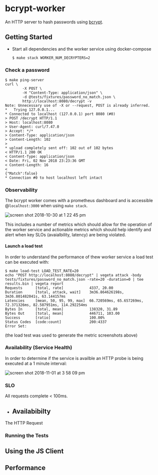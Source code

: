# bcrypt-worker

An HTTP server to hash passwords using [bcrypt](https://en.wikipedia.org/wiki/Bcrypt). 

## Getting Started

- Start all dependencies and the worker service using docker-compose
  ```
  $ make stack WORKER_NUM_DECRYPTERS=2
  ```

### Check a password
```
$ make ping-server
curl \
        -X POST \
        -H "Content-Type: application/json" \
        -d @tests/fixtures/password_no_match.json \
        http://localhost:8080/decrypt -v
Note: Unnecessary use of -X or --request, POST is already inferred.
*   Trying 127.0.0.1...
* Connected to localhost (127.0.0.1) port 8080 (#0)
> POST /decrypt HTTP/1.1
> Host: localhost:8080
> User-Agent: curl/7.47.0
> Accept: */*
> Content-Type: application/json
> Content-Length: 102
>
* upload completely sent off: 102 out of 102 bytes
< HTTP/1.1 200 OK
< Content-Type: application/json
< Date: Fri, 02 Nov 2018 23:23:36 GMT
< Content-Length: 16
<
{"Match":false}
* Connection #0 to host localhost left intact
```

### Observability
The bcrypt worker comes with a prometheus dashboard and is accessible @`localhost:3000` when using `make stack`.

![screen shot 2018-10-30 at 1 22 45 pm](https://user-images.githubusercontent.com/321963/47737418-48627180-dc47-11e8-9d1c-ff921d1c8a6b.png)

This includes a number of metrics which should allow for the operation of the worker service and actionable metrics which should help identify and alert when key SLOs (avaialbility, latency) are being violated.

#### Launch a load test
In order to understand the performance of thew worker service a load test can be executed with:

```
$ make load-test LOAD_TEST_RATE=20
echo "POST http://localhost:8080/decrypt" | vegeta attack -body tests/fixtures/password_no_match.json -rate=20 -duration=0 | tee results.bin | vegeta report
Requests      [total, rate]            4337, 20.00
Duration      [total, attack, wait]    3m36.864626198s, 3m36.801482041s, 63.144157ms
Latencies     [mean, 50, 95, 99, max]  66.720569ms, 65.657269ms, 72.371326ms, 82.587951ms, 114.292254ms
Bytes In      [total, mean]            138320, 31.89
Bytes Out     [total, mean]            446711, 103.00
Success       [ratio]                  100.00%
Status Codes  [code:count]             200:4337
Error Set:
```
(the load test was used to generate the metric screenshots above)

### Availability (Service Health)
In order to determine if the service is availble an HTTP probe is being executed at a 1 minute interval:

![screen shot 2018-11-01 at 3 58 09 pm](https://user-images.githubusercontent.com/321963/47885866-88735100-de0d-11e8-9e93-1f15df135179.png)


### SLO 
All requests complete < 100ms.
- Availabibilty
   - 
The HTTP Request 


### Running the Tests


## Using the JS Client


## Performance
